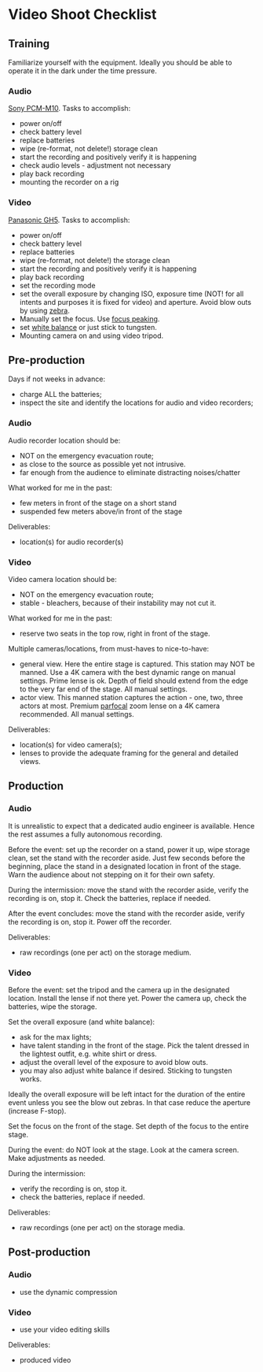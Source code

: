 # Video Shoot Checklist

## Training

Familiarize yourself with the equipment.  Ideally you should be able to
operate it in the dark under the time pressure.

### Audio

[Sony PCM-M10](sony-pcm-m10.md).  Tasks to accomplish:

* power on/off
* check battery level
* replace batteries
* wipe (re-format, not delete!) storage clean
* start the recording and positively verify it is happening
* check audio levels - adjustment not necessary
* play back recording
* mounting the recorder on a rig

### Video

[Panasonic GH5](panasonic-gh5.md).
Tasks to accomplish:

* power on/off
* check battery level
* replace batteries
* wipe (re-format, not delete!) the storage clean
* start the recording and positively verify it is happening
* play back recording
* set the recording mode
* set the overall exposure by changing ISO, exposure time (NOT! for all intents
and purposes  it is fixed for video) and aperture. Avoid blow outs by using
[zebra](https://www.sony.com/electronics/support/articles/00077788).
* Manually set the focus.
Use [focus peaking](https://www.bhphotovideo.com/explora/photography/tips-and-solutions/what-is-focus-peaking).
* set [white balance](https://www.exposureguide.com/white-balance/) or just
stick to tungsten.
* Mounting camera on and using video tripod.

## Pre-production

Days if not weeks in advance:

* charge ALL the batteries;
* inspect the site and identify the locations for audio and video recorders;

### Audio

Audio recorder location should be:

* NOT on the emergency evacuation route;
* as close to the source as possible yet not intrusive.
* far enough from the audience to eliminate distracting noises/chatter

What worked for me in the past:

* few meters in front of the stage on a short stand
* suspended few meters above/in front of the stage

Deliverables:

* location(s) for audio recorder(s)

### Video

Video camera location should be:

* NOT on the emergency evacuation route;
* stable - bleachers, because of their instability may not cut it.

What worked for me in the past:

* reserve two seats in the top row, right in front of the stage.

Multiple cameras/locations, from must-haves to nice-to-have:

* general view.  Here the entire stage is captured.  This station may NOT be
manned. Use a 4K camera with the best dynamic range on manual settings.  Prime
lense is ok.  Depth of field should extend from the edge to the very far end of
the stage.  All manual settings.
* actor view.  This manned station captures the action - one, two, three actors
at most.  Premium
[parfocal](https://www.masterclass.com/articles/a-guide-to-parfocal-lenses)
zoom lense on a 4K camera recommended. All manual settings.

Deliverables:

* location(s) for video camera(s);
* lenses to provide the adequate framing for the general and detailed views.

## Production

### Audio

It is unrealistic to expect that a dedicated audio engineer is available.
Hence the rest assumes a fully autonomous recording.

Before the event: set up the recorder on a stand, power it up, wipe storage
clean, set the stand with the recorder aside.  Just few seconds before the
beginning, place the stand in a designated location in front of the stage.
Warn the audience about not stepping on it for their own safety.

During the intermission: move the stand with the recorder aside, verify the
recording is on, stop it.  Check the batteries, replace if needed.

After the event concludes: move the stand with the recorder aside, verify the
recording is on, stop it.  Power off the recorder.

Deliverables:

* raw recordings (one per act) on the storage medium.

### Video

Before the event: set the tripod and the camera up in the designated location.
Install the lense if not there yet.  Power the camera up, check the batteries,
wipe the storage.

Set the overall exposure (and white balance):

* ask for the max lights;
* have talent standing in the front of the stage.  Pick the talent
dressed in the lightest outfit, e.g. white shirt or dress.
* adjust the overall level of the exposure to avoid blow outs.
* you may also adjust white balance if desired.  Sticking to tungsten works.

Ideally the overall exposure will be left intact for the duration of the entire
event unless you see the blow out zebras.  In that case reduce the aperture
(increase F-stop).

Set the focus on the front of the stage.  Set depth of the focus to the entire
stage.

During the event: do NOT look at the stage.  Look at the camera screen.  Make
adjustments as needed.

During the intermission:

* verify the recording is on, stop it.
* check the batteries, replace if needed.

Deliverables:

* raw recordings (one per act) on the storage media.

## Post-production

### Audio

* use the dynamic compression

### Video

* use your video editing skills

Deliverables:

* produced video
